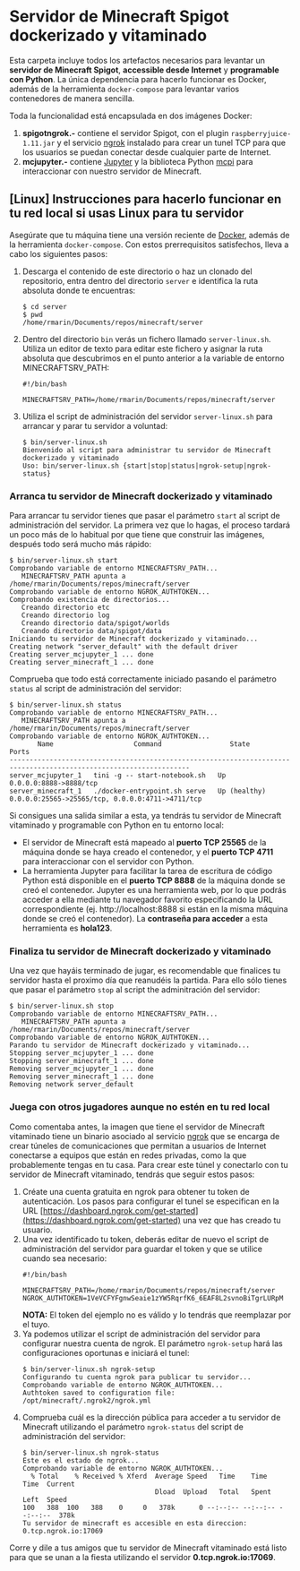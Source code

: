 # Servidor de Minecraft Spigot dockerizado y vitaminado
Esta carpeta incluye todos los artefactos necesarios para levantar un **servidor de Minecraft Spigot**, **accessible desde Internet** y **programable con Python**.
La única dependencia para hacerlo funcionar es Docker, además de la herramienta `docker-compose` para levantar varios contenedores de manera sencilla.

Toda la funcionalidad está encapsulada en dos imágenes Docker:

1. **spigotngrok.-** contiene el servidor Spigot, con el plugin `raspberryjuice-1.11.jar` y el servicio [ngrok](https://ngrok.com/) instalado para crear un tunel TCP para que los usuarios se puedan conectar desde cualquier parte de Internet.
2. **mcjupyter.-** contiene [Jupyter](https://jupyter.org/) y la biblioteca Python [mcpi](https://github.com/martinohanlon/mcpi) para interaccionar con nuestro servidor de Minecraft.

## [Linux] Instrucciones para hacerlo funcionar en tu red local si usas Linux para tu servidor
Asegúrate que tu máquina tiene una versión reciente de [Docker](https://www.docker.com/), además de la herramienta `docker-compose`. Con estos prerrequisitos satisfechos, lleva a cabo los siguientes pasos:
1. Descarga el contenido de este directorio o haz un clonado del repositorio, entra dentro del directorio `server` e identifica la ruta absoluta donde te encuentras:
   ```
   $ cd server
   $ pwd
   /home/rmarin/Documents/repos/minecraft/server
   ```
2. Dentro del directorio `bin` verás un fichero llamado `server-linux.sh`. Utiliza un editor de texto para editar este fichero y asignar la ruta absoluta que descubrimos en el punto anterior a la variable de entorno MINECRAFTSRV_PATH:
   ```
   #!/bin/bash
   
   MINECRAFTSRV_PATH=/home/rmarin/Documents/repos/minecraft/server
   ```
3. Utiliza el script de administración del servidor `server-linux.sh` para arrancar y parar tu servidor a voluntad:
   ```
   $ bin/server-linux.sh 
   Bienvenido al script para administrar tu servidor de Minecraft dockerizado y vitaminado
   Uso: bin/server-linux.sh {start|stop|status|ngrok-setup|ngrok-status}
   ```

### Arranca tu servidor de Minecraft dockerizado y vitaminado
Para arrancar tu servidor tienes que pasar el parámetro `start` al script de administración del servidor. La primera vez que lo hagas, el proceso tardará un poco más de lo habitual por que tiene que construir las imágenes, después todo será mucho más rápido:
   ```
   $ bin/server-linux.sh start
   Comprobando variable de entorno MINECRAFTSRV_PATH...
      MINECRAFTSRV_PATH apunta a /home/rmarin/Documents/repos/minecraft/server
   Comprobando variable de entorno NGROK_AUTHTOKEN...
   Comprobando existencia de directorios... 
      Creando directorio etc
      Creando directorio log
      Creando directorio data/spigot/worlds 
      Creando directorio data/spigot/data
   Iniciando tu servidor de Minecraft dockerizado y vitaminado...
   Creating network "server_default" with the default driver
   Creating server_mcjupyter_1 ... done
   Creating server_minecraft_1 ... done
   ```

Comprueba que todo está correctamente iniciado pasando el parámetro `status` al script de administración del servidor:
   ```
   $ bin/server-linux.sh status
   Comprobando variable de entorno MINECRAFTSRV_PATH...
      MINECRAFTSRV_PATH apunta a /home/rmarin/Documents/repos/minecraft/server
   Comprobando variable de entorno NGROK_AUTHTOKEN...
          Name                    Command                 State                            Ports                      
   -------------------------------------------------------------------------------------------------------------------
   server_mcjupyter_1   tini -g -- start-notebook.sh   Up             0.0.0.0:8888->8888/tcp                          
   server_minecraft_1   ./docker-entrypoint.sh serve   Up (healthy)   0.0.0.0:25565->25565/tcp, 0.0.0.0:4711->4711/tcp
   ```

Si consigues una salida similar a esta, ya tendrás tu servidor de Minecraft vitaminado y programable con Python en tu entorno local:

* El servidor de Minecraft está mapeado al **puerto TCP 25565** de la máquina donde se haya creado el contenedor, y el **puerto TCP 4711** para interaccionar con el servidor con Python.
* La herramienta Jupyter para facilitar la tarea de escritura de código Python está disponible en el **puerto TCP 8888** de la máquina donde se creó el contenedor. Jupyter es una herramienta web, por lo que podrás acceder a ella mediante tu navegador favorito especificando la URL correspondiente (ej. http://localhost:8888 si están en la misma máquina donde se creó el contenedor). La **contraseña para acceder** a esta herramienta es **hola123**.

### Finaliza tu servidor de Minecraft dockerizado y vitaminado
Una vez que hayáis terminado de jugar, es recomendable que finalices tu servidor hasta el proximo día que reanudéis la partida. Para ello sólo tienes que pasar el parámetro `stop` al script the adminitración del servidor:
   ```
   $ bin/server-linux.sh stop
   Comprobando variable de entorno MINECRAFTSRV_PATH...
      MINECRAFTSRV_PATH apunta a /home/rmarin/Documents/repos/minecraft/server
   Comprobando variable de entorno NGROK_AUTHTOKEN...
   Parando tu servidor de Minecraft dockerizado y vitaminado...
   Stopping server_mcjupyter_1 ... done
   Stopping server_minecraft_1 ... done
   Removing server_mcjupyter_1 ... done
   Removing server_minecraft_1 ... done
   Removing network server_default
   ```
### Juega con otros jugadores aunque no estén en tu red local
Como comentaba antes, la imagen que tiene el servidor de Minecraft vitaminado tiene un binario asociado al servicio [ngrok](https://ngrok.com/) que se encarga de crear túneles de comunicaciones que permitan a usuarios de Internet conectarse a equipos que están en redes privadas, como la que probablemente tengas en tu casa. Para crear este túnel y conectarlo con tu servidor de Minecraft vitaminado, tendrás que seguir estos pasos:

1. Créate una cuenta gratuita en ngrok para obtener tu token de autenticación. Los pasos para configurar el tunel se especifican en la URL [https://dashboard.ngrok.com/get-started](https://dashboard.ngrok.com/get-started) una vez que has creado tu usuario.
2. Una vez identificado tu token, deberás editar de nuevo el script de administración del servidor para guardar el token y que se utilice cuando sea necesario:
   ```
   #!/bin/bash

   MINECRAFTSRV_PATH=/home/rmarin/Documents/repos/minecraft/server
   NGROK_AUTHTOKEN=1VeVCFYFgnwSeaie1zYW5RqrfK6_6EAF8L2svnoBiTgrLURpM
   ```
   **NOTA:** El token del ejemplo no es válido y lo tendrás que reemplazar por el tuyo.
3. Ya podemos utilizar el script de administración del servidor para configurar nuestra cuenta de ngrok. El parámetro `ngrok-setup` hará las configuraciones oportunas e iniciará el tunel:
   ```
   $ bin/server-linux.sh ngrok-setup
   Configurando tu cuenta ngrok para publicar tu servidor...
   Comprobando variable de entorno NGROK_AUTHTOKEN...
   Authtoken saved to configuration file: /opt/minecraft/.ngrok2/ngrok.yml
   ```
4. Comprueba cuál es la dirección pública para acceder a tu servidor de Minecraft utilizando el parámetro `ngrok-status` del script de administración del servidor:
   ```
   $ bin/server-linux.sh ngrok-status
   Este es el estado de ngrok...
   Comprobando variable de entorno NGROK_AUTHTOKEN...
     % Total    % Received % Xferd  Average Speed   Time    Time     Time  Current
                                    Dload  Upload   Total   Spent    Left  Speed
   100   388  100   388    0     0   378k      0 --:--:-- --:--:-- --:--:--  378k
   Tu servidor de minecraft es accesible en esta direccion: 0.tcp.ngrok.io:17069
   ```

Corre y dile a tus amigos que tu servidor de Minecraft vitaminado está listo para que se unan a la fiesta utilizando el servidor **0.tcp.ngrok.io:17069**.
